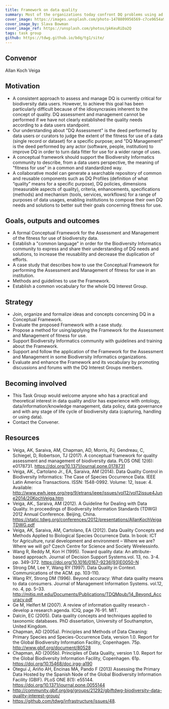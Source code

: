 ```yaml
---
title: Framework on data quality
summary: Most of the organizations today confront DQ problems using ad hoc approaches for fixing errors which cause DQ problems. However, such efforts do not assure that data will be fit for use for every purpose. This Task Group is working on the organization of concepts related both DQ needs and solutions for the Assessment and Management of fitness for use of biodiversity data. We expect that outcomes from the Task Group will allow the Biodiversity Informatics community to join efforts to tackle DQ issues by sharing and reusing DQ requirements, methods, tools, services, workflows and best practices which can be used for DQ measurement, validation, recommendation and error prevention and correction.
cover_image: https://images.unsplash.com/photo-1478809956569-c7ce9654a947
cover_image_by: Slava Bowman
cover_image_ref: https://unsplash.com/photos/pkKeuRiDa2Q
tags: task group
github: https://tdwg.github.io/bdq/tg1/site/
---
```


## Convenor

Allan Koch Veiga

## Motivation

* A consistent approach to assess and manage DQ is currently critical for biodiversity data users. However, to achieve this goal has been particularly difficult because of the idiosyncrasies inherent to the concept of quality. DQ assessment and management cannot be performed if we have not clearly established the quality needs according to a data users standpoint.
* Our understanding about "DQ Assessment" is the deed performed by data users or curators  to judge the extent of the fitness for use of a data (single record or dataset) for a specific purpose; and "DQ Management" is the deed performed by any actor (software, people, institution) to improve DQ in order to turn data fitter for use for a wider range of uses. 
* A conceptual framework should support the Biodiversity Informatics community to describe, from a data users perspective, the meaning of "fitness for use" in a common and standardized way. 
* A collaborative model can generate a searchable repository of common and reusable  components such as DQ Profiles (definition of what “quality” means for a specific purpose), DQ policies, dimensions (measurable aspects of quality), criteria, enhancements, specifications (methods) and mechanism (tools, services, workflows) for a range of purposes of data usages, enabling institutions to compose their own DQ needs and solutions to better suit their goals concerning fitness for use.

## Goals, outputs and outcomes

* A formal Conceptual Framework for the Assessment and Management of the fitness for use of biodiversity data.
* Establish a "common language" in order for the Biodiversity Informatics community to express and share their understanding of DQ needs and solutions, to increase the reusability and decrease the duplication of efforts.
* A case study that describes how to use the Conceptual Framework for performing the Assessment and Management of fitness for use in an institution. 
* Methods and guidelines to use the Framework. 
* Establish a common vocabulary for the whole DQ Interest Group.

## Strategy

* Join, organize and formalize ideas and concepts concerning DQ in a Conceptual Framework. 
* Evaluate the proposed Framework with a case study.
* Propose a method for using/applying the Framework for the Assessment and Management of fitness for use.
* Support Biodiversity Informatics community with guidelines and training about the Framework. 
* Support and follow the application of the Framework for the Assessment and Management in some Biodiversity Informatics organizations.  
* Evaluate and enhance the Framework and its vocabulary by promoting discussions and forums with the DQ Interest Groups members.

## Becoming involved

* This Task Group would welcome anyone who has a practical and theoretical interest in data quality and/or has experience with ontology, data/information/knowledge management, data policy, data governance and with any stage of life cycle of biodiversity data (capturing, handling or using data).
* Contact the Convener.

## Resources
*    Veiga, AK, Saraiva, AM, Chapman, AD, Morris, PJ, Gendreau, C, Schiegel, D, Robertson, TJ (2017). A conceptual framework for quality assessment and management of biodiversity data. PLOS ONE 12(6): e0178731. https://doi.org/10.1371/journal.pone.0178731
*    Veiga, AK., Cartolano Jr., EA, Saraiva, AM (2014). Data Quality Control in Biodiversity Informatics: The Case of Species Occurrence Data. IEEE Latin America Transactions. ISSN: 1548-0992. Volume: 12, Issue: 4. Available: http://www.ewh.ieee.org/reg/9/etrans/ieee/issues/vol12/vol12issue4June2014/20KochVeiga.htm 
*    Veiga, AK., Saraiva, AM (2012). A Guideline for Dealing with Data Quality. In proceedings of Biodiversity Information Standards (TDWG) 2012 Annual Conference. Beijing, China. https://static.tdwg.org/conferences/2012/presentations/AllanKochVeigaTDWG.pdf
*    Veiga, AK, Saraiva, AM, Cartolano, EA (2012). Data Quality Concepts and Methods Applied to Biological Species Occurrence Data. In book: ICT for Agriculture, rural development and environment – Where we are? Where we will go? Czech Centre for Science and Society Wirelessinfo. 
*    Wang R, Reddy M, Kon H (1995). Toward quality data: An attribute- based approach. Journal of Decision Support Systems.vol. 13, no. 3-4. pp. 349-372. https://doi.org/10.1016/0167-9236(93)E0050-N
*    Strong DM, Lee Y, Wang RY (1997). Data Quality in Context. Communications of the ACM. pp. 103-110.
*    Wang RY, Strong DM (1996). Beyond accuracy: What data quality means to data consumers. Journal of Management Information Systems. vol.12, no. 4, pp. 5–33. http://mitiq.mit.edu/Documents/Publications/TDQMpub/14_Beyond_Accuracy.pdf
*    Ge M, Helfert M (2007). A review of information quality research - develop a research agenda. ICIQ, page 76-91. MIT.
*    Dalcin, EC (2005). Data quality concepts and techniques applied to taxonomic databases. PhD dissertation, University of Southampton, United Kingdom.
*    Chapman, AD (2005a). Principles and Methods of Data Cleaning: Primary Species and Species-Occurrence Data, version 1.0. Report for the Global Biodiversity Information Facility, Copenhagen. 75p. http://www.gbif.org/document/80528
*    Chapman, AD (2005b). Principles of Data Quality, version 1.0. Report for the Global Biodiversity Information Facility, Copenhagen. 61p. https://doi.org/10.15468/doc.jrgg-a190
*    Otegui J, Ariño AH, Encinas MA, Pando F (2013) Assessing the Primary Data Hosted by the Spanish Node of the Global Biodiversity Information Facility (GBIF). PLoS ONE 8(1): e55144. https://doi.org/10.1371/journal.pone.0055144
*    http://community.gbif.org/pg/groups/21292/gbiftdwg-biodiversity-data-quality-interest-group/ 
*    https://github.com/tdwg/infrastructure/issues/48. 
